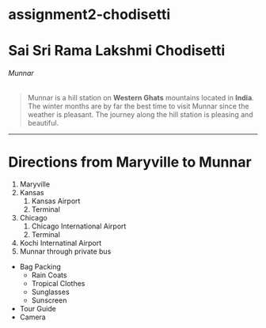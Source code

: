 # assignment2-chodisetti

# Sai Sri Rama Lakshmi Chodisetti

###### Munnar

> Munnar is a hill station on **Western Ghats** mountains located in **India**. The winter months are by far the best time to visit Munnar since the weather is pleasant. The journey along the hill station is pleasing and beautiful.

***

# Directions from Maryville to Munnar
1. Maryville
2. Kansas
    1. Kansas Airport
    2. Terminal
3. Chicago
    1. Chicago International Airport
    2. Terminal
4. Kochi Internatinal Airport
5. Munnar through private bus

* Bag Packing
    * Rain Coats
    * Tropical Clothes
    * Sunglasses
    * Sunscreen
* Tour Guide
* Camera